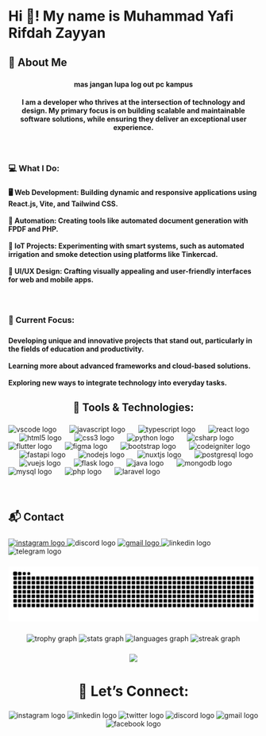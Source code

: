 <h1 align="left">Hi 👋! My name is Muhammad Yafi Rifdah Zayyan</h1>

###

<h2 align="left">🌟 About Me</h2>

###
<h4 align="center"> mas jangan lupa log out pc kampus </h4>

<h4 align="center">I am a developer who thrives at the intersection of technology and design. My primary focus is on building scalable and maintainable software solutions, while ensuring they deliver an exceptional user experience.</h4>

###

<br clear="both">

<h3 align="left">💻 What I Do:</h3>

###

<h4 align="left">🖥️ Web Development: Building dynamic and responsive applications using React.js, Vite, and Tailwind CSS.<br><br>🔧 Automation: Creating tools like automated document generation with FPDF and PHP.<br><br>🌱 IoT Projects: Experimenting with smart systems, such as automated irrigation and smoke detection using platforms like Tinkercad.<br><br>🎨 UI/UX Design: Crafting visually appealing and user-friendly interfaces for web and mobile apps.</h4>

###

<br clear="both">

<h3 align="left">🎯 Current Focus:</h3>

###

<h4 align="left">Developing unique and innovative projects that stand out, particularly in the fields of education and productivity.<br><br>Learning more about advanced frameworks and cloud-based solutions.<br><br>Exploring new ways to integrate technology into everyday tasks.</h4>

###

<h2 align="center">🔧 Tools & Technologies:</h2>

###

<div align="left">
  <img src="https://cdn.jsdelivr.net/gh/devicons/devicon/icons/vscode/vscode-original.svg" height="45" alt="vscode logo"  />
  <img width="18" />
  <img src="https://cdn.jsdelivr.net/gh/devicons/devicon/icons/javascript/javascript-original.svg" height="45" alt="javascript logo"  />
  <img width="18" />
  <img src="https://cdn.jsdelivr.net/gh/devicons/devicon/icons/typescript/typescript-original.svg" height="45" alt="typescript logo"  />
  <img width="18" />
  <img src="https://skillicons.dev/icons?i=react" height="45" alt="react logo"  />
  <img width="18" />
  <img src="https://cdn.jsdelivr.net/gh/devicons/devicon/icons/html5/html5-original.svg" height="45" alt="html5 logo"  />
  <img width="18" />
  <img src="https://cdn.jsdelivr.net/gh/devicons/devicon/icons/css3/css3-original.svg" height="45" alt="css3 logo"  />
  <img width="18" />
  <img src="https://cdn.jsdelivr.net/gh/devicons/devicon/icons/python/python-original.svg" height="45" alt="python logo"  />
  <img width="18" />
  <img src="https://cdn.jsdelivr.net/gh/devicons/devicon/icons/csharp/csharp-original.svg" height="45" alt="csharp logo"  />
  <img width="18" />
  <img src="https://cdn.simpleicons.org/flutter/02569B" height="45" alt="flutter logo"  />
  <img width="18" />
  <img src="https://cdn.jsdelivr.net/gh/devicons/devicon/icons/figma/figma-original.svg" height="45" alt="figma logo"  />
  <img width="18" />
  <img src="https://cdn.jsdelivr.net/gh/devicons/devicon/icons/bootstrap/bootstrap-original.svg" height="45" alt="bootstrap logo"  />
  <img width="18" />
  <img src="https://cdn.jsdelivr.net/gh/devicons/devicon/icons/codeigniter/codeigniter-plain.svg" height="45" alt="codeigniter logo"  />
  <img width="18" />
  <img src="https://cdn.jsdelivr.net/gh/devicons/devicon/icons/fastapi/fastapi-original.svg" height="45" alt="fastapi logo"  />
  <img width="18" />
  <img src="https://cdn.jsdelivr.net/gh/devicons/devicon/icons/nodejs/nodejs-original.svg" height="45" alt="nodejs logo"  />
  <img width="18" />
  <img src="https://cdn.jsdelivr.net/gh/devicons/devicon/icons/nuxtjs/nuxtjs-original.svg" height="45" alt="nuxtjs logo"  />
  <img width="18" />
  <img src="https://cdn.jsdelivr.net/gh/devicons/devicon/icons/postgresql/postgresql-original.svg" height="45" alt="postgresql logo"  />
  <img width="18" />
  <img src="https://cdn.jsdelivr.net/gh/devicons/devicon/icons/vuejs/vuejs-original.svg" height="45" alt="vuejs logo"  />
  <img width="18" />
  <img src="https://skillicons.dev/icons?i=flask" height="45" alt="flask logo"  />
  <img width="18" />
  <img src="https://skillicons.dev/icons?i=java" height="45" alt="java logo"  />
  <img width="18" />
  <img src="https://skillicons.dev/icons?i=mongodb" height="45" alt="mongodb logo"  />
  <img width="18" />
  <img src="https://skillicons.dev/icons?i=mysql" height="45" alt="mysql logo"  />
  <img width="18" />
  <img src="https://cdn.jsdelivr.net/gh/devicons/devicon/icons/php/php-original.svg" height="45" alt="php logo"  />
  <img width="18" />
  <img src="https://cdn.jsdelivr.net/gh/devicons/devicon/icons/laravel/laravel-original.svg" height="45" alt="laravel logo"  />
</div>

###

<br clear="both">

<h2 align="left">📬 Contact</h2>

###

<div align="left">
  <a href="https://www.instagram.com/yapp.rz/" target="_blank">
    <img src="https://img.shields.io/static/v1?message=Instagram&logo=instagram&label=&color=E4405F&logoColor=white&labelColor=&style=for-the-badge" height="35" alt="instagram logo"  />
  </a>
  <img src="https://img.shields.io/static/v1?message=Discord&logo=discord&label=&color=7289DA&logoColor=white&labelColor=&style=for-the-badge" height="35" alt="discord logo"  />
  <a href="yafilala2@gmail.com" target="_blank">
    <img src="https://img.shields.io/static/v1?message=Gmail&logo=gmail&label=&color=D14836&logoColor=white&labelColor=&style=for-the-badge" height="35" alt="gmail logo"  />
  </a>
  <img src="https://img.shields.io/static/v1?message=LinkedIn&logo=linkedin&label=&color=0077B5&logoColor=white&labelColor=&style=for-the-badge" height="35" alt="linkedin logo"  />
  <img src="https://img.shields.io/static/v1?message=Telegram&logo=telegram&label=&color=2CA5E0&logoColor=white&labelColor=&style=for-the-badge" height="35" alt="telegram logo"  />
</div>

###

<img src="https://raw.githubusercontent.com/YafiRiifdah/YafiRiifdah/output/snake.svg" alt="Snake animation" />

###

<div align="center">
  <img src="https://github-profile-trophy.vercel.app?username=YafiRiifdah&theme=discord&column=7&row=1&margin-w=9&margin-h=8&no-bg=true&no-frame=true&order=4" height="150" alt="trophy graph"  />
  <img src="https://github-readme-stats.vercel.app/api?username=YafiRiifdah&hide_title=false&hide_rank=false&show_icons=true&include_all_commits=true&count_private=true&disable_animations=false&theme=radical&locale=en&hide_border=true&order=1" height="155" alt="stats graph"  />
  <img src="https://github-readme-stats.vercel.app/api/top-langs?username=YafiRiifdah&locale=en&hide_title=false&layout=compact&card_width=320&langs_count=5&theme=radical&hide_border=true&order=2" height="155" alt="languages graph"  />
  <img src="https://streak-stats.demolab.com?user=YafiRiifdah&locale=en&mode=daily&theme=dracula&hide_border=true&border_radius=5&order=3" height="150" alt="streak graph"  />
</div>

###

<div align="center">
  <img src="https://profile-counter.glitch.me/YafiRiifdah/count.svg?"  />
</div>

###

<h1 align="center">🤝 Let’s Connect:</h1>

###

<div align="center">
  <img src="https://raw.githubusercontent.com/maurodesouza/profile-readme-generator/master/src/assets/icons/social/instagram/default.svg" width="48" height="33" alt="instagram logo"  />
  <img src="https://raw.githubusercontent.com/maurodesouza/profile-readme-generator/master/src/assets/icons/social/linkedin/default.svg" width="48" height="33" alt="linkedin logo"  />
  <img src="https://raw.githubusercontent.com/maurodesouza/profile-readme-generator/master/src/assets/icons/social/twitter/default.svg" width="48" height="33" alt="twitter logo"  />
  <img src="https://raw.githubusercontent.com/maurodesouza/profile-readme-generator/master/src/assets/icons/social/discord/default.svg" width="48" height="33" alt="discord logo"  />
  <img src="https://raw.githubusercontent.com/maurodesouza/profile-readme-generator/master/src/assets/icons/social/gmail/default.svg" width="48" height="33" alt="gmail logo"  />
  <img src="https://raw.githubusercontent.com/maurodesouza/profile-readme-generator/master/src/assets/icons/social/facebook/default.svg" width="48" height="33" alt="facebook logo"  />
</div>

###
